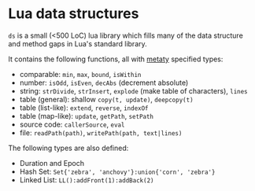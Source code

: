 # Lua data structures

`ds` is a small (<500 LoC) lua library which fills many of the data structure
and method gaps in Lua's standard library.

It contains the following functions, all with [metaty](../metaty/README.md)
specified types:

- comparable: `min`, `max`, `bound`, `isWithin`
- number: `isOdd`, `isEven`, `decAbs` (decrement absolute)
- string: `strDivide`, `strInsert`, `explode` (make table of characters), `lines`
- table (general): shallow `copy(t, update)`, `deepcopy(t)`
- table (list-like): `extend`, `reverse`, `indexOf`
- table (map-like): `update`, `getPath`, `setPath`
- source code: `callerSource`, `eval`
- file: `readPath(path)`, `writePath(path, text|lines)`

The following types are also defined:
- Duration and Epoch
- Hash Set: `Set{'zebra', 'anchovy'}:union{'corn', 'zebra'}`
- Linked List: `LL():addFront(1):addBack(2)`
